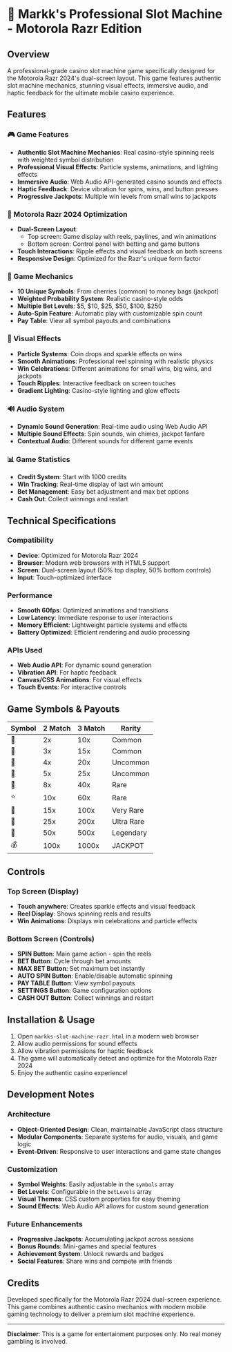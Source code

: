 # 🎰 Markk's Professional Slot Machine - Motorola Razr Edition

## Overview
A professional-grade casino slot machine game specifically designed for the Motorola Razr 2024's dual-screen layout. This game features authentic slot machine mechanics, stunning visual effects, immersive audio, and haptic feedback for the ultimate mobile casino experience.

## Features

### 🎮 Game Features
- **Authentic Slot Machine Mechanics**: Real casino-style spinning reels with weighted symbol distribution
- **Professional Visual Effects**: Particle systems, animations, and lighting effects
- **Immersive Audio**: Web Audio API-generated casino sounds and effects
- **Haptic Feedback**: Device vibration for spins, wins, and button presses
- **Progressive Jackpots**: Multiple win levels from small wins to jackpots

### 📱 Motorola Razr 2024 Optimization
- **Dual-Screen Layout**: 
  - Top screen: Game display with reels, paylines, and win animations
  - Bottom screen: Control panel with betting and game buttons
- **Touch Interactions**: Ripple effects and visual feedback on both screens
- **Responsive Design**: Optimized for the Razr's unique form factor

### 🎯 Game Mechanics
- **10 Unique Symbols**: From cherries (common) to money bags (jackpot)
- **Weighted Probability System**: Realistic casino-style odds
- **Multiple Bet Levels**: $5, $10, $25, $50, $100, $250
- **Auto-Spin Feature**: Automatic play with customizable spin count
- **Pay Table**: View all symbol payouts and combinations

### 🎨 Visual Effects
- **Particle Systems**: Coin drops and sparkle effects on wins
- **Smooth Animations**: Professional reel spinning with realistic physics
- **Win Celebrations**: Different animations for small wins, big wins, and jackpots
- **Touch Ripples**: Interactive feedback on screen touches
- **Gradient Lighting**: Casino-style lighting and glow effects

### 🔊 Audio System
- **Dynamic Sound Generation**: Real-time audio using Web Audio API
- **Multiple Sound Effects**: Spin sounds, win chimes, jackpot fanfare
- **Contextual Audio**: Different sounds for different game events

### 📊 Game Statistics
- **Credit System**: Start with 1000 credits
- **Win Tracking**: Real-time display of last win amount
- **Bet Management**: Easy bet adjustment and max bet options
- **Cash Out**: Collect winnings and restart

## Technical Specifications

### Compatibility
- **Device**: Optimized for Motorola Razr 2024
- **Browser**: Modern web browsers with HTML5 support
- **Screen**: Dual-screen layout (50% top display, 50% bottom controls)
- **Input**: Touch-optimized interface

### Performance
- **Smooth 60fps**: Optimized animations and transitions
- **Low Latency**: Immediate response to user interactions
- **Memory Efficient**: Lightweight particle systems and effects
- **Battery Optimized**: Efficient rendering and audio processing

### APIs Used
- **Web Audio API**: For dynamic sound generation
- **Vibration API**: For haptic feedback
- **Canvas/CSS Animations**: For visual effects
- **Touch Events**: For interactive controls

## Game Symbols & Payouts

| Symbol | 2 Match | 3 Match | Rarity |
|--------|---------|---------|---------|
| 🍒 | 2x | 10x | Common |
| 🍋 | 3x | 15x | Common |
| 🍊 | 4x | 20x | Uncommon |
| 🍇 | 5x | 25x | Uncommon |
| 🔔 | 8x | 40x | Rare |
| ⭐ | 10x | 60x | Rare |
| 💎 | 15x | 100x | Very Rare |
| 👑 | 25x | 200x | Ultra Rare |
| 🎰 | 50x | 500x | Legendary |
| 💰 | 100x | 1000x | JACKPOT |

## Controls

### Top Screen (Display)
- **Touch anywhere**: Creates sparkle effects and visual feedback
- **Reel Display**: Shows spinning reels and results
- **Win Animations**: Displays win celebrations and particle effects

### Bottom Screen (Controls)
- **SPIN Button**: Main game action - spin the reels
- **BET Button**: Cycle through bet amounts
- **MAX BET Button**: Set maximum bet instantly
- **AUTO SPIN Button**: Enable/disable automatic spinning
- **PAY TABLE Button**: View symbol payouts
- **SETTINGS Button**: Game configuration options
- **CASH OUT Button**: Collect winnings and restart

## Installation & Usage

1. Open `markks-slot-machine-razr.html` in a modern web browser
2. Allow audio permissions for sound effects
3. Allow vibration permissions for haptic feedback
4. The game will automatically detect and optimize for the Motorola Razr 2024
5. Enjoy the authentic casino experience!

## Development Notes

### Architecture
- **Object-Oriented Design**: Clean, maintainable JavaScript class structure
- **Modular Components**: Separate systems for audio, visuals, and game logic
- **Event-Driven**: Responsive to user interactions and game state changes

### Customization
- **Symbol Weights**: Easily adjustable in the `symbols` array
- **Bet Levels**: Configurable in the `betLevels` array
- **Visual Themes**: CSS custom properties for easy theming
- **Sound Effects**: Web Audio API allows for custom sound generation

### Future Enhancements
- **Progressive Jackpots**: Accumulating jackpot across sessions
- **Bonus Rounds**: Mini-games and special features
- **Achievement System**: Unlock rewards and badges
- **Social Features**: Share wins and compete with friends

## Credits
Developed specifically for the Motorola Razr 2024 dual-screen experience. This game combines authentic casino mechanics with modern mobile gaming technology to deliver a premium slot machine experience.

---

**Disclaimer**: This is a game for entertainment purposes only. No real money gambling is involved.